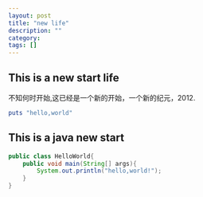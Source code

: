 ```yaml
---
layout: post
title: "new life"
description: ""
category:
tags: []
---
```

## This is a new start life
不知何时开始,这已经是一个新的开始，一个新的纪元，2012.</br>

```ruby
puts "hello,world"
```

## This is a java new start

```java
public class HelloWorld{
    public void main(String[] args){
        System.out.println("hello,world!");
    }
}
```

